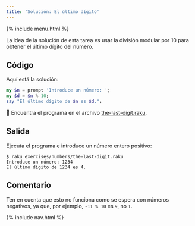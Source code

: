 ```yaml
---
title: 'Solución: El último dígito'
---
```


{% include menu.html %}

La idea de la solución de esta tarea es usar la división modular por 10 para obtener el último dígito del número.

## Código

Aquí está la solución:

```raku
my $n = prompt 'Introduce un número: ';
my $d = $n % 10;
say "El último dígito de $n es $d.";
```

🦋 Encuentra el programa en el archivo [the-last-digit.raku](https://github.com/ash/raku-course/blob/master/exercises/numbers/the-last-digit.raku).

## Salida

Ejecuta el programa e introduce un número entero positivo:

```console
$ raku exercises/numbers/the-last-digit.raku
Introduce un número: 1234
El último dígito de 1234 es 4.
```

## Comentario

Ten en cuenta que esto no funciona como se espera con números negativos, ya que, por ejemplo, `-11 % 10` es `9`, no `1`.

{% include nav.html %}